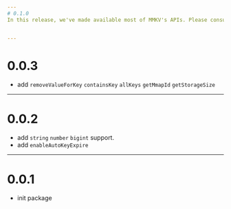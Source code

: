 ```yaml
--- 
# 0.1.0
In this release, we've made available most of MMKV's APIs. Please consult the [documentation](https://ohos-rs.github.io/ecosystem/third/mmkv.html) for your development and usage needs.


---
```

# 0.0.3
- add `removeValueForKey` `containsKey` `allKeys` `getMmapId` `getStorageSize`

--- 
# 0.0.2
- add `string` `number` `bigint` support.
- add `enableAutoKeyExpire`

---
# 0.0.1
- init package